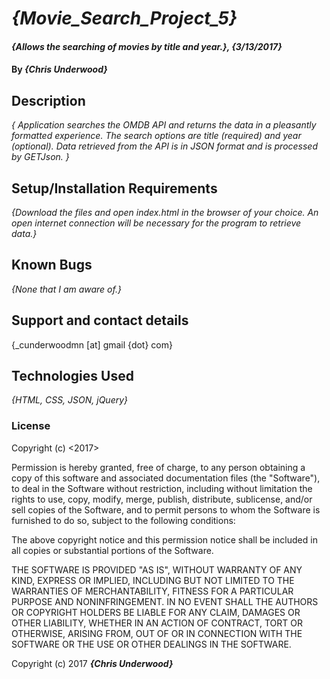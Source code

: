 # _{Movie_Search_Project_5}_

#### _{Allows the searching of movies by title and year.}, {3/13/2017}_

#### By _**{Chris Underwood}**_

## Description

_{ Application searches the OMDB API and returns the data in a pleasantly formatted experience. The search options are title (required) and year (optional). Data retrieved from the API is in JSON format and is processed by GETJson. }_

## Setup/Installation Requirements

_{Download the files and open index.html in the browser of your choice. An open internet connection will be necessary for the program to retrieve data.}_

## Known Bugs

_{None that I am aware of.}_

## Support and contact details

{_cunderwoodmn [at] gmail {dot} com}

## Technologies Used

_{HTML, CSS, JSON, jQuery}_

### License

Copyright (c) <2017> <Chris Underwood>

Permission is hereby granted, free of charge, to any person obtaining a copy of this software and associated documentation files (the "Software"), to deal in the Software without restriction, including without limitation the rights to use, copy, modify, merge, publish, distribute, sublicense, and/or sell copies of the Software, and to permit persons to whom the Software is furnished to do so, subject to the following conditions:

The above copyright notice and this permission notice shall be included in all copies or substantial portions of the Software.

THE SOFTWARE IS PROVIDED "AS IS", WITHOUT WARRANTY OF ANY KIND, EXPRESS OR IMPLIED, INCLUDING BUT NOT LIMITED TO THE WARRANTIES OF MERCHANTABILITY, FITNESS FOR A PARTICULAR PURPOSE AND NONINFRINGEMENT. IN NO EVENT SHALL THE AUTHORS OR COPYRIGHT HOLDERS BE LIABLE FOR ANY CLAIM, DAMAGES OR OTHER LIABILITY, WHETHER IN AN ACTION OF CONTRACT, TORT OR OTHERWISE, ARISING FROM, OUT OF OR IN CONNECTION WITH THE SOFTWARE OR THE USE OR OTHER DEALINGS IN THE SOFTWARE.

Copyright (c) 2017 **_{Chris Underwood}_**
